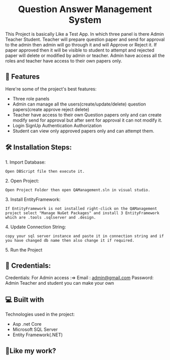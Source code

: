 <h1 align="center" id="title">Question Answer Management System</h1>

<p id="description">This Project is basically Like a Test App. In which three panel is there Admin Teacher Student. Teacher will prepare question paper and send for approval to the admin then admin will go through it and will Approve or Reject it. If paper approved then it will be visible to student to attempt and rejected paper will delete or modified by admin or teacher. Admin have access all the roles and teacher have access to their own papers only.</p>

  
  
<h2>🧐 Features</h2>

Here're some of the project's best features:

*   Three role panels
*   Admin can manage all the users(create/update/delete) question papers(create approve reject delete)
*   Teacher have access to their own Question papers only and can create modify send for approval but after sent for approval it can not modify it.
*   Login SignUp Authentication Authorization
*   Student can view only approved papers only and can attempt them.

<h2>🛠️ Installation Steps:</h2>

<p>1. Import Database:</p>

```
Open DBScript file then execute it.
```

<p>2. Open Project:</p>

```
Open Project Folder then open QAManagement.sln in visual studio.
```

<p>3. Install EntityFramework:</p>

```
If EntityFramework is not installed right-click on the QAManagement project select "Manage NuGet Packages" and install 3 EntityFramework which are .tools .sqlserver and .design.
```

<p>4. Update Connection String:</p>

```
copy your sql server instance and paste it in connection string and if you have changed db name then also change it if required.
```

<p>5. Run the Project</p>

<h2>🍰 Credentials:</h2>

Credentials: For Admin access :=> Email : admin@gmail.com Password: Admin Teacher and student you can make your own

  
  
<h2>💻 Built with</h2>

Technologies used in the project:

*   Asp .net Core
*   Microsoft SQL Server
*   Entity Framework(.NET)

<h2>💖Like my work?</h2>